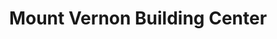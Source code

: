 ---
title: "Mount Vernon Building Center"
url: /mount-vernon/mount-vernon-building-center/
shop: doityourself
---